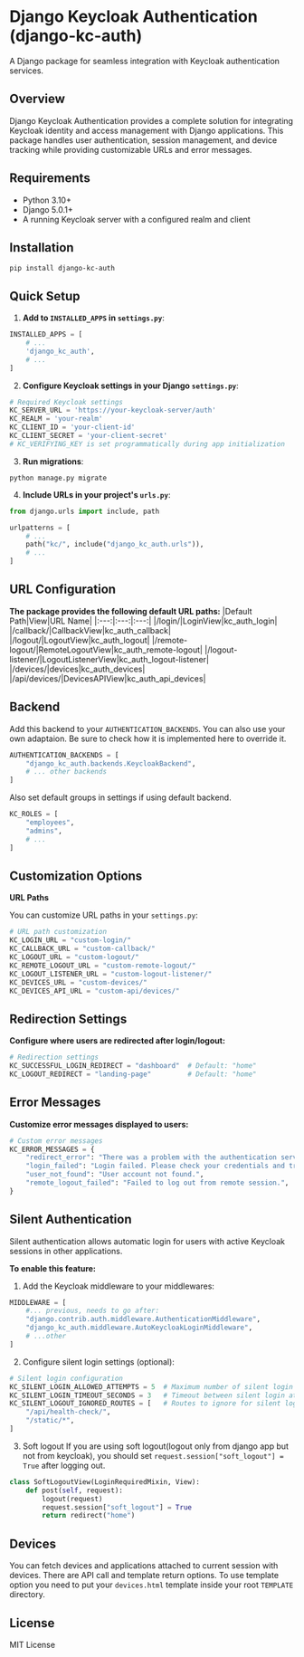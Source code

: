 # Django Keycloak Authentication (django-kc-auth)
A Django package for seamless integration with Keycloak authentication services.

## Overview
Django Keycloak Authentication provides a complete solution for integrating Keycloak identity and access management with Django applications. This package handles user authentication, session management, and device tracking while providing customizable URLs and error messages.
## Requirements
- Python 3.10+
- Django 5.0.1+
- A running Keycloak server with a configured realm and client

## Installation

```shell 
pip install django-kc-auth
```

## Quick Setup

1. **Add to `INSTALLED_APPS` in ``settings.py``**:

```python
INSTALLED_APPS = [
    # ...
    'django_kc_auth',
    # ...
]
```
2. **Configure Keycloak settings in your Django ``settings.py``**:

```python
# Required Keycloak settings
KC_SERVER_URL = 'https://your-keycloak-server/auth'
KC_REALM = 'your-realm'
KC_CLIENT_ID = 'your-client-id'
KC_CLIENT_SECRET = 'your-client-secret'
# KC_VERIFYING_KEY is set programmatically during app initialization
```
3. **Run migrations**:

```shell
python manage.py migrate
```
4. **Include URLs in your project's `urls.py`**:

```python
from django.urls import include, path

urlpatterns = [
    # ...
    path("kc/", include("django_kc_auth.urls")),
    # ...
]
```
## URL Configuration

**The package provides the following default URL paths:**
|Default Path|View|URL Name|
|:---:|:---:|:---:|
|/login/|LoginView|kc_auth_login|
|/callback/|CallbackView|kc_auth_callback|
|/logout/|LogoutView|kc_auth_logout|
|/remote-logout/|RemoteLogoutView|kc_auth_remote-logout|
|/logout-listener/|LogoutListenerView|kc_auth_logout-listener|
|/devices/|devices|kc_auth_devices|
|/api/devices/|DevicesAPIView|kc_auth_api_devices|

## Backend
Add this backend to your `AUTHENTICATION_BACKENDS`. You can also use your own adaptaion. Be sure to check how it is implemented here to override it.
```python
AUTHENTICATION_BACKENDS = [
    "django_kc_auth.backends.KeycloakBackend",
    # ... other backends
]
```
Also set default groups in settings if using default backend.
```python
KC_ROLES = [
    "employees",
    "admins",
    # ...
]
```


## Customization Options
**URL Paths**

You can customize URL paths in your `settings.py`:

```python
# URL path customization
KC_LOGIN_URL = "custom-login/"
KC_CALLBACK_URL = "custom-callback/"
KC_LOGOUT_URL = "custom-logout/"
KC_REMOTE_LOGOUT_URL = "custom-remote-logout/"
KC_LOGOUT_LISTENER_URL = "custom-logout-listener/"
KC_DEVICES_URL = "custom-devices/"
KC_DEVICES_API_URL = "custom-api/devices/"
```
## Redirection Settings

**Configure where users are redirected after login/logout:**

```python
# Redirection settings
KC_SUCCESSFUL_LOGIN_REDIRECT = "dashboard"  # Default: "home"
KC_LOGOUT_REDIRECT = "landing-page"         # Default: "home"
```

## Error Messages

**Customize error messages displayed to users:**

```python
# Custom error messages
KC_ERROR_MESSAGES = {
    "redirect_error": "There was a problem with the authentication service. Please try again.",
    "login_failed": "Login failed. Please check your credentials and try again.",
    "user_not_found": "User account not found.",
    "remote_logout_failed": "Failed to log out from remote session.",
}
```
## Silent Authentication

Silent authentication allows automatic login for users with active Keycloak sessions in other applications.

**To enable this feature:**

1. Add the Keycloak middleware to your middlewares:

```python
MIDDLEWARE = [
    #... previous, needs to go after:
    "django.contrib.auth.middleware.AuthenticationMiddleware",
    "django_kc_auth.middleware.AutoKeycloakLoginMiddleware",
    # ...other
]
```
2. Configure silent login settings (optional):

```python
# Silent login configuration
KC_SILENT_LOGIN_ALLOWED_ATTEMPTS = 5  # Maximum number of silent login attempts
KC_SILENT_LOGIN_TIMEOUT_SECONDS = 3   # Timeout between silent login attempts
KC_SILENT_LOGOUT_IGNORED_ROUTES = [   # Routes to ignore for silent login
    "/api/health-check/",
    "/static/*",
]
```
3. Soft logout
If you are using soft logout(logout only from django app but not from keycloak), you should set `request.session["soft_logout"] = True` after logging out.
```python
class SoftLogoutView(LoginRequiredMixin, View):
    def post(self, request):
        logout(request)
        request.session["soft_logout"] = True
        return redirect("home")

```
## Devices
You can fetch devices and applications attached to current session with devices. There are API call and template return options. To use template option you need to put your `devices.html` template inside your root `TEMPLATE` directory.
## License
MIT License
